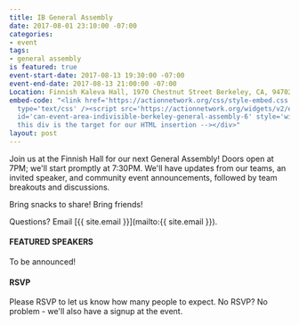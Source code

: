 ```yaml
---
title: IB General Assembly
date: 2017-08-01 23:10:00 -07:00
categories:
- event
tags:
- general assembly
is featured: true
event-start-date: 2017-08-13 19:30:00 -07:00
event-end-date: 2017-08-13 21:00:00 -07:00
Location: Finnish Kaleva Hall, 1970 Chestnut Street Berkeley, CA, 94702
embed-code: "<link href='https://actionnetwork.org/css/style-embed.css' rel='stylesheet'
  type='text/css' /><script src='https://actionnetwork.org/widgets/v2/event/indivisible-berkeley-general-assembly-6?format=js&source=widget'></script><div
  id='can-event-area-indivisible-berkeley-general-assembly-6' style='width: 100%'><!--
  this div is the target for our HTML insertion --></div>"
layout: post
---
```


Join us at the Finnish Hall for our next General Assembly! Doors open at 7PM; we'll start promptly at 7:30PM.  We'll have updates from our teams, an invited speaker, and community event announcements, followed by team breakouts and discussions.

Bring snacks to share! Bring friends!

Questions? Email [{{ site.email }}](mailto:{{ site.email }}).

#### FEATURED SPEAKERS

To be announced!

#### RSVP

Please RSVP to let us know how many people to expect.  No RSVP?  No problem - we'll also have a signup at the event.